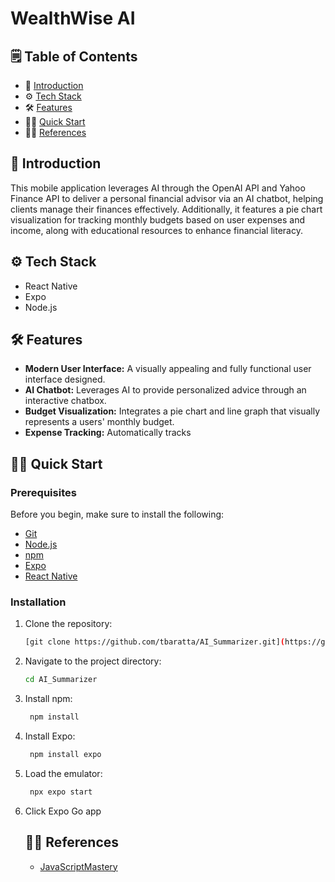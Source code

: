 # WealthWise AI

## 🗒️ Table of Contents

- 🤖 [Introduction](#introduction)
- ⚙️ [Tech Stack](#tech-stack)
- 🛠️ [Features](#features)
- 🏃‍♂️ [Quick Start](#quick-start)
- 🤝🏻 [References](#references)

## 🤖 Introduction <a name="introduction"></a>
This mobile application leverages AI through the OpenAI API and Yahoo Finance API to deliver a personal financial advisor via an AI chatbot, helping clients manage their finances effectively. Additionally, it features a pie chart visualization for tracking monthly budgets based on user expenses and income, along with educational resources to enhance financial literacy.

## ⚙️ Tech Stack <a name="tech-stack"></a>

- React Native
- Expo
- Node.js

## 🛠️ Features <a name="features"></a>

- **Modern User Interface:** A visually appealing and fully functional user interface designed.
- **AI Chatbot:** Leverages AI to provide personalized advice through an interactive chatbox.
- **Budget Visualization:** Integrates a pie chart and line graph that visually represents a users' monthly budget.
- **Expense Tracking:** Automatically tracks

## 🏃‍♂️ Quick Start <a name="quick-start"></a>

### Prerequisites <a name="prerequisites"></a>

Before you begin, make sure to install the following:

- [Git](https://git-scm.com/)
- [Node.js](https://nodejs.org/en)
- [npm](https://www.npmjs.com/)
- [Expo](https://docs.expo.dev/more/expo-cli/)
- [React Native](https://reactnative.dev/docs/environment-setup)

### Installation <a name="installation"></a>

1. Clone the repository:

    ```bash
    [git clone https://github.com/tbaratta/AI_Summarizer.git](https://github.com/tbaratta/WealthWise_AI.git)
    ```

2. Navigate to the project directory:

    ```bash
    cd AI_Summarizer
    ```

3. Install npm:
   ```bash
    npm install
    ```
4. Install Expo:
   ```bash
    npm install expo
    ```
5. Load the emulator:
   ```bash
    npx expo start
    ```
6. Click Expo Go app
   
   ## 🤝🏻 References <a name="references"></a>

   - [JavaScriptMastery](https://www.youtube.com/@javascriptmastery)
     
   
